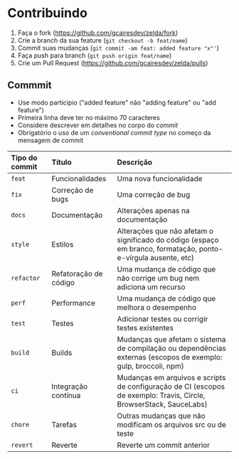 # Contribuindo

1. Faça o fork (<https://github.com/gcairesdev/zelda/fork>)
2. Crie a branch da sua feature (`git checkout -b feat/name`)
3. Commit suas mudanças (`git commit -am feat: added feature "x"'`)
4. Faça push para branch (`git push origin feat/name`)
5. Crie um Pull Request (<https://github.com/gcairesdev/zelda/pulls>)

## Commmit

- Use modo participio ("added feature" não "adding feature" ou "add feature")
- Primeira linha deve ter no máximo 70 caracteres
- Considere descrever em detalhes no corpo do _commit_
- Obrigatório o uso de um _conventional commit type_ no começo da mensagem de commit

| Tipo do commit | Título                | Descrição                                                                                                          |
| :------------- | :-------------------- | :----------------------------------------------------------------------------------------------------------------- |
| `feat`         | Funcionalidades       | Uma nova funcionalidade                                                                                            |
| `fix`          | Correção de bugs      | Uma correção de bug                                                                                                |
| `docs`         | Documentação          | Alterações apenas na documentação                                                                                  |
| `style`        | Estilos               | Alterações que não afetam o significado do código (espaço em branco, formatação, ponto-e-vírgula ausente, etc)     |
| `refactor`     | Refatoração de código | Uma mudança de código que não corrige um bug nem adiciona um recurso                                               |
| `perf`         | Performance           | Uma mudança de código que melhora o desempenho                                                                     |
| `test`         | Testes                | Adicionar testes ou corrigir testes existentes                                                                     |
| `build`        | Builds                | Mudanças que afetam o sistema de compilação ou dependências externas (escopos de exemplo: gulp, broccoli, npm)     |
| `ci`           | Integração contínua   | Mudanças em arquivos e scripts de configuração de CI (escopos de exemplo: Travis, Circle, BrowserStack, SauceLabs) |
| `chore`        | Tarefas               | Outras mudanças que não modificam os arquivos src ou de teste                                                      |
| `revert`       | Reverte               | Reverte um commit anterior                                                                                         |
